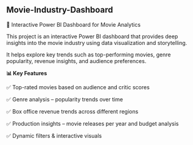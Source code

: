## Movie-Industry-Dashboard
🚀 Interactive Power BI Dashboard for Movie Analytics

This project is an interactive Power BI dashboard that provides deep insights into the movie industry using data visualization and storytelling.

It helps explore key trends such as top-performing movies, genre popularity, revenue insights, and audience preferences.


**📊 Key Features**

✅ Top-rated movies based on audience and critic scores

✅ Genre analysis – popularity trends over time

✅ Box office revenue trends across different regions

✅ Production insights – movie releases per year and budget analysis

✅ Dynamic filters & interactive visuals
